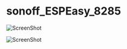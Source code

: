 # sonoff_ESPEasy_8285

![ScreenShot](https://github.com/worrajak/sonoff_ESPEasy_8285/blob/master/Sonoff-2.jpg?raw=true)

![ScreenShot](https://github.com/worrajak/sonoff_ESPEasy_8285/blob/master/Sonoff-1.jpg?raw=true)



